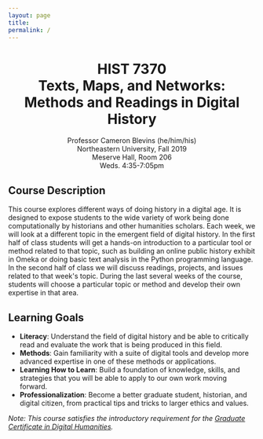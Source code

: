 ```yaml
---
layout: page
title:
permalink: /
---
```


<div style="text-align: center">
<p>
<h1>HIST 7370<br>Texts, Maps, and Networks:<br>Methods and Readings in Digital History</h1></p>
<p>
Professor Cameron Blevins (he/him/his)<br>
Northeastern University, Fall 2019<br>
Meserve Hall, Room 206<br>
Weds. 4:35-7:05pm
</p>
</div>

## Course Description 

This course explores different ways of doing history in a digital age. It is designed to expose students to the wide variety of work being done computationally by historians and other humanities scholars. Each week, we will look at a different topic in the emergent field of digital history. In the first half of class students will get a hands-on introduction to a particular tool or method related to that topic, such as building an online public history exhibit in Omeka or doing basic text analysis in the Python programming language. In the second half of class we will discuss readings, projects, and issues related to that week's topic. During the last several weeks of the course, students will choose a particular topic or method and develop their own expertise in that area. 

## Learning Goals

- **Literacy**: Understand the field of digital history and be able to critically read and evaluate the work that is being produced in this field.
- **Methods**: Gain familiarity with a suite of digital tools and develop more advanced expertise in one of these methods or applications.
- **Learning How to Learn**: Build a foundation of knowledge, skills, and strategies that you will be able to apply to our own work moving forward.
- **Professionalization**: Become a better graduate student, historian, and digital citizen, from practical tips and tricks to larger ethics and values.

*Note: This course satisfies the introductory requirement for the [Graduate Certificate in Digital Humanities](https://cssh.northeastern.edu/history/graduate/programs/graduate-certificate-in-digital-humanities/).*